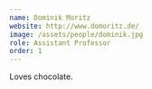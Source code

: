 ```yaml
---
name: Dominik Moritz
website: http://www.domoritz.de/
image: /assets/people/dominik.jpg
role: Assistant Professor
order: 1
---
```


Loves chocolate.
